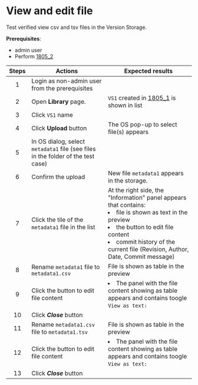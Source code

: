 # View and edit file

Test verified view csv and tsv files in the Version Storage.

**Prerequisites**:
- admin user
- Perform [1805_2](1805_1.md)

| Steps | Actions | Expected results |
| :---: | --- | --- |
| 1 | Login as non-admin user from the prerequisites | |
| 2 | Open **Library** page. | `VS1` created in [1805_1](1805_1.md) is shown in list |
| 3 | Click `VS1` name |
| 4 | Click **Upload** button | The OS pop-up to select file(s) appears |
| 5 | In OS dialog, select `metadata1` file (see files in the folder of the test case)
| 6 | Confirm the upload | New file `metadata1` appears in the storage. |
| 7 | Click the tile of the `metadata1` file in the list | At the right side, the "Information" panel appears that contains: <li> file is shown as text in the preview </li><li> the button to edit file content </li><li>  commit history of the current file (Revision, Author, Date, Commit message) |
| 8 | Rename `metadata1` file to `metadata1.csv` | File is shown as table in the preview |
| 9 | Click the button to edit file content | <li> The panel with the file content showing as table appears and contains toogle `View as text:` |
| 10 | Click ***Close*** button | |
| 11 | Rename `metadata1.csv` file to `metadata1.tsv` | File is shown as table in the preview |
| 12 | Click the button to edit file content | <li> The panel with the file content showing as table appears and contains toogle `View as text:` |
| 13 | Click ***Close*** button | |